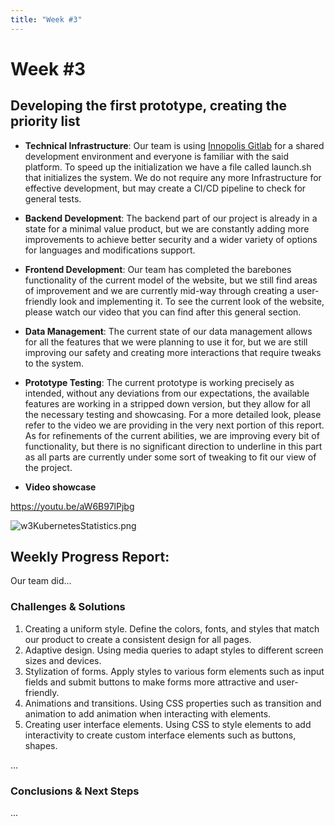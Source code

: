 ```yaml
---
title: "Week #3"
---
```


# **Week #3**

## **Developing the first prototype, creating the priority list**

- **Technical Infrastructure**:
  Our team is using [Innopolis Gitlab](https://gitlab.pg.innopolis.university/) for a shared development environment and
  everyone is familiar with the said platform. To speed up the initialization we have a file called launch.sh that
  initializes the system. We do not require any more Infrastructure for effective development, but may create a CI/CD
  pipeline to check for general tests.

- **Backend Development**:
  The backend part of our project is already in a state for a minimal value product, but we are constantly adding more
  improvements to achieve better security and a wider variety of options for languages and modifications support.

- **Frontend Development**:
  Our team has completed the barebones functionality of the current model of the website, but we still find areas of
  improvement and we are currently mid-way through creating a user-friendly look and implementing it. To see the current
  look of the website, please watch our video that you can find after this general section.

- **Data Management**:
  The current state of our data management allows for all the features that we were planning to use it for, but we are
  still improving our safety and creating more interactions that require tweaks to the system.

- **Prototype Testing**:
  The current prototype is working precisely as intended, without any deviations from our expectations, the available
  features are working in a stripped down version, but they allow for all the necessary testing and showcasing. For a
  more detailed look, please refer to the video we are providing in the very next portion of this report. As for
  refinements of the current abilities, we are improving every bit of functionality, but there is no significant
  direction to underline in this part as all parts are currently under some sort of tweaking to fit our view of the
  project.

- **Video showcase**

https://youtu.be/aW6B97lPjbg

![w3KubernetesStatistics.png](/2024/code_battle_advanced/w3KubernetesStatistics.png)

## **Weekly Progress Report**:

Our team did...

### **Challenges & Solutions**

1. Creating a uniform style. Define the colors, fonts, and styles that match our product to create a consistent design
   for all pages.
2. Adaptive design. Using media queries to adapt styles to different screen sizes and devices.
3. Stylization of forms. Apply styles to various form elements such as input fields and submit buttons to make forms
   more attractive and user-friendly.
4. Animations and transitions. Using CSS properties such as transition and animation to add animation when interacting
   with elements.
5. Creating user interface elements. Using CSS to style elements to add interactivity to create custom interface
   elements such as buttons, shapes.

...

### **Conclusions & Next Steps**

...
